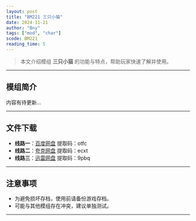```yaml
---
layout: post
title: "BM221 三只小猫"
date: 2024-11-21
author: "Bny"
tags: ["mod", "char"]
scode: BM221
reading_time: 5
---
```


> 本文介绍模组 **三只小猫** 的功能与特点，帮助玩家快速了解并使用。

---

## 模组简介

内容有待更新...

---


## 文件下载
- **线路一**：[百度网盘](https://pan.baidu.com/s/1zhCACuWn4Q2BTmWeU72CnQ?pwd=otfc)  提取码：otfc  
- **线路二**：[夸克网盘](https://pan.quark.cn/s/20afdce582e9?pwd=ecxt)  提取码：ecxt  
- **线路三**：[迅雷网盘](https://pan.xunlei.com/s/VOCCbk421cNxT-ot__-kdPdvA1?pwd=9pbq)  提取码：9pbq  

---

## 注意事项
- 为避免损坏存档，使用前请备份游戏存档。
- 可能与其他模组存在冲突，建议单独测试。

---

